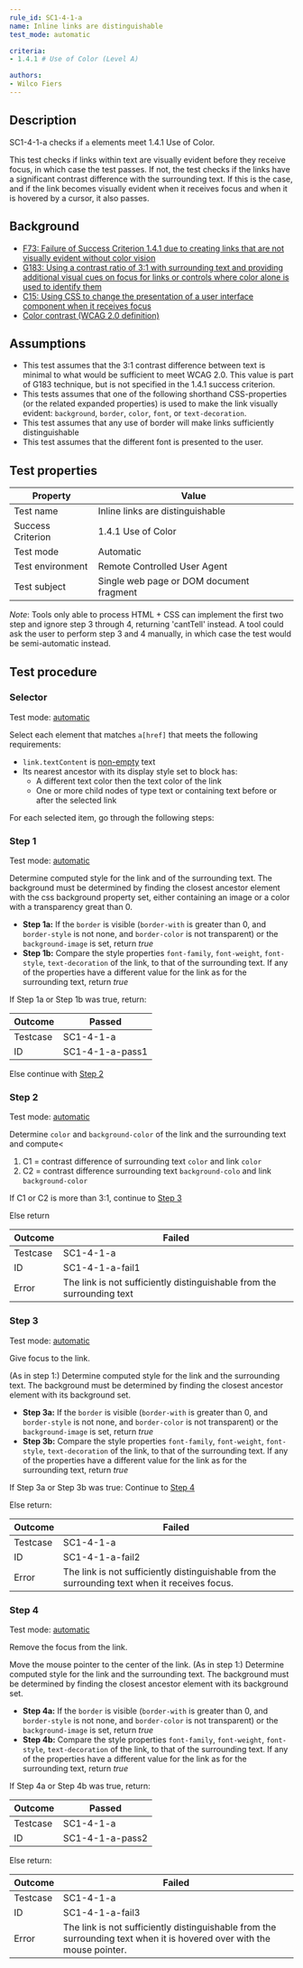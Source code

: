 ```yaml
---
rule_id: SC1-4-1-a
name: Inline links are distinguishable
test_mode: automatic

criteria:
- 1.4.1 # Use of Color (Level A)

authors:
- Wilco Fiers
---
```


## Description

SC1-4-1-a checks if `a` elements meet 1.4.1 Use of Color.

This test checks if links within text are visually evident before they receive focus, in which case the test passes. If not, the test checks if the links have a significant contrast difference with the surrounding text. If this is the case, and if the link becomes visually evident when it receives focus and when it is hovered by a cursor, it also passes.

## Background

- [F73: Failure of Success Criterion 1.4.1 due to creating links that are not visually evident without color vision](http://www.w3.org/TR/2014/NOTE-WCAG20-TECHS-20140311/F73.html)
- [G183: Using a contrast ratio of 3:1 with surrounding text and providing additional visual cues on focus for links or controls where color alone is used to identify them](http://www.w3.org/TR/2013/NOTE-WCAG20-TECHS-20130905/G183)
- [C15: Using CSS to change the presentation of a user interface component when it receives focus](http://www.w3.org/TR/2014/NOTE-WCAG20-TECHS-20140916/C15:)
- [Color contrast (WCAG 2.0 definition)](http://www.w3.org/TR/WCAG20/#contrast-ratiodef)

## Assumptions

- This test assumes that the 3:1 contrast difference between text is minimal to what would be sufficient to meet WCAG 2.0. This value is part of G183 technique, but is not specified in the 1.4.1 success criterion.
- This tests assumes that one of the following shorthand CSS-properties (or the related expanded properties) is used to make the link visually evident: `background`, `border`, `color`, `font`, or `text-decoration`.
- This test assumes that any use of border will make links sufficiently distinguishable
- This test assumes that the different font is presented to the user.

## Test properties

| Property          | Value
|-------------------|----
| Test name         | Inline links are distinguishable
| Success Criterion | 1.4.1 Use of Color
| Test mode         | Automatic
| Test environment  | Remote Controlled User Agent
| Test subject      | Single web page or DOM document fragment

*Note*: Tools only able to process HTML + CSS can implement the first two step and ignore step 3 through 4, returning 'cantTell' instead. A tool could ask the user to perform step 3 and 4 manually, in which case the test would be semi-automatic instead.

## Test procedure

### Selector

Test mode: [automatic][AUTO]

Select each element that matches `a[href]` that meets the following requirements:

- `link.textContent` is [non-empty][NEMPTY] text
- Its nearest ancestor with its display style set to block has:
  - A different text color then the text color of the link
  - One or more child nodes of type text or containing text before or after the selected link

For each selected item, go through the following steps:

### Step 1

Test mode: [automatic][AUTO]

Determine computed style for the link and of the surrounding text. The background must be determined by finding the closest ancestor element with the css background property set, either containing an image or a color with a transparency great than 0.

- **Step 1a:** If the `border` is visible (`border-with` is greater than 0, and `border-style` is not none, and `border-color` is not transparent) or the `background-image` is set, return *true*
- **Step 1b:** Compare the style properties `font-family`, `font-weight`, `font-style`, `text-decoration` of the link, to that of the surrounding text. If any of the properties have a different value for the link as for the surrounding text, return *true*

If Step 1a or Step 1b was true, return:

| Outcome  | Passed
|----------|-----
| Testcase | SC1-4-1-a
| ID       | SC1-4-1-a-pass1

Else continue with [Step 2](#step-2)

### Step 2

Test mode: [automatic][AUTO]

Determine `color` and `background-color` of the link and the surrounding text and compute<

1. C1 = contrast difference of surrounding text `color` and link `color`
2. C2 = contrast difference surrounding text `background-colo` and link `background-color`

If C1 or C2 is more than 3:1, continue to [Step 3](#step-3)

Else return

| Outcome  | Failed
|----------|-----
| Testcase | SC1-4-1-a
| ID       | SC1-4-1-a-fail1
| Error    | The link is not sufficiently distinguishable from the surrounding text

### Step 3

Test mode: [automatic][AUTO]

Give focus to the link.

(As in step 1:) Determine computed style for the link and the surrounding text. The background must be determined by finding the closest ancestor element with its background set.

- **Step 3a:** If the `border` is visible (`border-with` is greater than 0, and `border-style` is not none, and `border-color` is not transparent) or the `background-image` is set, return *true*
- **Step 3b:** Compare the style properties `font-family`, `font-weight`, `font-style`, `text-decoration` of the link, to that of the surrounding text. If any of the properties have a different value for the link as for the surrounding text, return *true*

If Step 3a or Step 3b was true: Continue to [Step 4](#step-4)

Else return:

| Outcome  | Failed
|----------|-----
| Testcase | SC1-4-1-a
| ID       | SC1-4-1-a-fail2
| Error    | The link is not sufficiently distinguishable from the surrounding text when it receives focus.

### Step 4

Test mode: [automatic][AUTO]

Remove the focus from the link.

Move the mouse pointer to the center of the link.
(As in step 1:) Determine computed style for the link and the surrounding text. The background must be determined by finding the closest ancestor element with its background set.

- **Step 4a:** If the `border` is visible (`border-with` is greater than 0, and `border-style` is not none, and `border-color` is not transparent) or the `background-image` is set, return *true*
- **Step 4b:** Compare the style properties `font-family`, `font-weight`, `font-style`, `text-decoration` of the link, to that of the surrounding text. If any of the properties have a different value for the link as for the surrounding text, return *true*

If Step 4a or Step 4b was true, return:

| Outcome  | Passed
|----------|-----
| Testcase | SC1-4-1-a
| ID       | SC1-4-1-a-pass2

Else return:

| Outcome  | Failed
|----------|-----
| Testcase | SC1-4-1-a
| ID       | SC1-4-1-a-fail3
| Error    | The link is not sufficiently distinguishable from the surrounding text when it is hovered over with the mouse pointer.

[AUTO]: ../pages/test-modes.html#automatic
[MANUAL]: ../pages/test-modes.html#manual
[NEMPTY]: ../pages/algorihms/none-empty.html